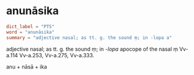 # anunāsika

``` toml
dict_label = "PTS"
word = "anunāsika"
summary = "adjective nasal; as tt. g. the sound ṃ; in -lopa a"
```

adjective nasal; as tt. g. the sound ṃ; in *\-lopa* apocope of the nasal ṃ Vv\-a.114 Vv\-a.253, Vv\-a.275, Vv\-a.333.

anu \+ nāsā \+ ika


